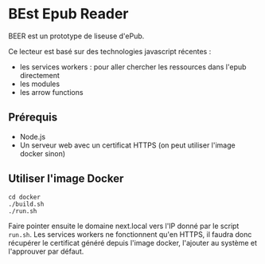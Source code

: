 # BEst Epub Reader

BEER est un prototype de liseuse d'ePub.

Ce lecteur est basé sur des technologies javascript récentes :
* les services workers : pour aller chercher les ressources dans l'epub directement
* les modules
* les arrow functions


## Prérequis

* Node.js
* Un serveur web avec un certificat HTTPS (on peut utiliser l'image docker sinon)


## Utiliser l'image Docker

```
cd docker
./build.sh
./run.sh
```

Faire pointer ensuite le domaine next.local vers l'IP donné par le script `run.sh`.
Les services workers ne fonctionnent qu'en HTTPS, il faudra donc récupérer le certificat généré depuis l'image docker, l'ajouter au système et l'approuver par défaut.
